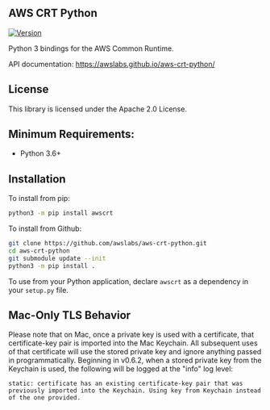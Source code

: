 ## AWS CRT Python

[![Version](https://img.shields.io/pypi/v/awscrt.svg?style=flat)](https://pypi.org/project/awscrt/)

Python 3 bindings for the AWS Common Runtime.

API documentation: https://awslabs.github.io/aws-crt-python/

## License

This library is licensed under the Apache 2.0 License.

## Minimum Requirements:
*   Python 3.6+

## Installation

To install from pip:
````bash
python3 -m pip install awscrt
````

To install from Github:
````bash
git clone https://github.com/awslabs/aws-crt-python.git
cd aws-crt-python
git submodule update --init
python3 -m pip install .
````

To use from your Python application, declare `awscrt` as a dependency in your `setup.py` file.

## Mac-Only TLS Behavior

Please note that on Mac, once a private key is used with a certificate, that certificate-key pair is imported into the Mac Keychain. All subsequent uses of that certificate will use the stored private key and ignore anything passed in programmatically. Beginning in v0.6.2, when a stored private key from the Keychain is used, the following will be logged at the "info" log level:

```
static: certificate has an existing certificate-key pair that was previously imported into the Keychain. Using key from Keychain instead of the one provided.
```
